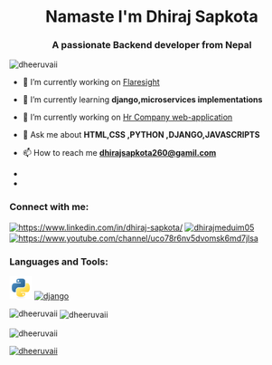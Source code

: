 <h1 align="center"> Namaste I'm Dhiraj Sapkota <h3 align="center">A passionate Backend developer from Nepal
</h1

<p align="left"> <img src="https://komarev.com/ghpvc/?username=dheeruvaii&label=Profile%20views&color=0e75b6&style=flat" alt="dheeruvaii" /> </p>


- 🔭 I’m currently working on [Flaresight](https://enterleaf.com/)

- 🌱 I’m currently learning **django,microservices implementations**

- 🔭 I’m currently working on [Hr Company web-application](https://rightpathhr.com/)

- 💬 Ask me about **HTML,CSS ,PYTHON ,DJANGO,JAVASCRIPTS**

- 📫 How to reach me **dhirajsapkota260@gamil.com**
-
- 

<h3 align="left">Connect with me:</h3>
<p align="left">
<a href="https://linkedin.com/in/https://www.linkedin.com/in/dhiraj-sapkota/" target="blank"><img align="center" src="https://raw.githubusercontent.com/rahuldkjain/github-profile-readme-generator/master/src/images/icons/Social/linked-in-alt.svg" alt="https://www.linkedin.com/in/dhiraj-sapkota/" height="30" width="40" /></a>
<a href="https://kaggle.com/dhirajmeduim05" target="blank"><img align="center" src="https://raw.githubusercontent.com/rahuldkjain/github-profile-readme-generator/master/src/images/icons/Social/kaggle.svg" alt="dhirajmeduim05" height="30" width="40" /></a>
<a href="https://www.youtube.com/c/https://www.youtube.com/channel/uco78r6nv5dvomsk6md7jlsa" target="blank"><img align="center" src="https://raw.githubusercontent.com/rahuldkjain/github-profile-readme-generator/master/src/images/icons/Social/youtube.svg" alt="https://www.youtube.com/channel/uco78r6nv5dvomsk6md7jlsa" height="30" width="40" /></a>
</p>

<h3 align="left">Languages and Tools:</h3>
<p target="_blank" rel="noreferrer"><img src="https://raw.githubusercontent.com/devicons/devicon/master/icons/python/python-original.svg" alt="python" width="40" height="40"/> </a> <a href="https://pytorch.org/" target="_blank" rel="noreferrer"> <img src="https://cdn.worldvectorlogo.com/logos/django.svg" alt="django" width="40" height="40"/><a href="https://www.w3schools.com/css/" target="_blank" rel="noreferrer"> 

</a>

<p><img align="left" src="https://github-readme-stats.vercel.app/api/top-langs?username=dheeruvaii&show_icons=true&locale=en&layout=compact" alt="dheeruvaii" /></p>

<p>&nbsp;<img align="center" src="https://github-readme-stats.vercel.app/api?username=dheeruvaii&show_icons=true&locale=en" alt="dheeruvaii" /></p>

<p><img align="center" src="https://github-readme-streak-stats.herokuapp.com/?user=dheeruvaii&" alt="dheeruvaii" /></p>
<p align="left"> <a href="https://github.com/ryo-ma/github-profile-trophy"><img src="https://github-profile-trophy.vercel.app/?username=dheeruvaii" alt="dheeruvaii" /></a> </p>
